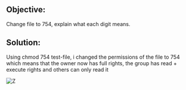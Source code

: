 ## **Objective:**  
Change file to 754, explain what each digit means.

## **Solution:**
Using chmod 754 test-file, i changed the permissions of the file to 754 which means that the owner now has full rights, the group has read + execute rights and others can only read it


![Z](https://i.im.ge/2025/09/08/nsj0hG.Screenshot-2025-08-09-1757294983.png)